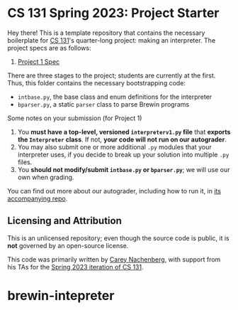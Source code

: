 # CS 131 Spring 2023: Project Starter

Hey there! This is a template repository that contains the necessary boilerplate for [CS 131](https://ucla-cs-131.github.io/spring-23/)'s quarter-long project: making an interpreter. The project specs are as follows:

1. [Project 1 Spec](https://docs.google.com/document/d/1pPQ2qZKbbsbZGBSwvuy1Ir-NZLPMgVt95WPQuI5aPho)

There are three stages to the project; students are currently at the first. Thus, this folder contains the necessary bootstrapping code:

- `intbase.py`, the base class and enum definitions for the interpreter
- `bparser.py`, a static `parser` class to parse Brewin programs

Some notes on your submission (for Project 1)

1. You **must have a top-level, versioned `interpreterv1.py` file** that **exports the `Interpreter` class**. If not, **your code will not run on our autograder**.
2. You may also submit one or more additional `.py` modules that your interpreter uses, if you decide to break up your solution into multiple `.py` files.
3. You **should not modify/submit `intbase.py` or `bparser.py`**; we will use our own when grading.

You can find out more about our autograder, including how to run it, in [its accompanying repo](https://github.com/UCLA-CS-131/spring-23-autograder).

## Licensing and Attribution

This is an unlicensed repository; even though the source code is public, it is **not** governed by an open-source license.

This code was primarily written by [Carey Nachenberg](http://careynachenberg.weebly.com/), with support from his TAs for the [Spring 2023 iteration of CS 131](https://ucla-cs-131.github.io/spring-23/).
# brewin-intepreter
